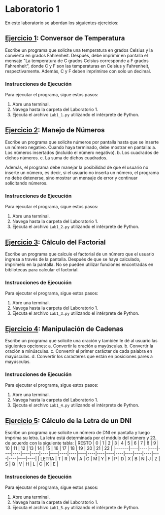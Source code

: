 # Laboratorio 1

En este laboratorio se abordan los siguientes ejercicios:

## [Ejercicio 1](Lab1_1.py): Conversor de Temperatura
Escribe un programa que solicite una temperatura en grados Celsius y la convierta en grados Fahrenheit. Después, debe imprimir en pantalla el mensaje "La temperatura de C grados Celsius corresponde a F grados Fahrenheit", donde C y F son las temperaturas en Celsius y Fahrenheit, respectivamente. Además, C y F deben imprimirse con solo un decimal.

### Instrucciones de Ejecución
Para ejecutar el programa, sigue estos pasos:
1. Abre una terminal.
2. Navega hasta la carpeta del Laboratorio 1.
3. Ejecuta el archivo `Lab1_1.py` utilizando el intérprete de Python.

##  [Ejercicio 2](Lab1_2.py): Manejo de Números
Escribe un programa que solicite números por pantalla hasta que se inserte un número negativo. Cuando haya terminado, debe mostrar en pantalla:
a. Los números insertados (incluido el número negativo).
b. Los cuadrados de dichos números.
c. La suma de dichos cuadrados.

Además, el programa debe manejar la posibilidad de que el usuario no inserte un número, es decir, si el usuario no inserta un número, el programa no debe detenerse, sino mostrar un mensaje de error y continuar solicitando números.

### Instrucciones de Ejecución
Para ejecutar el programa, sigue estos pasos:
1. Abre una terminal.
2. Navega hasta la carpeta del Laboratorio 1.
3. Ejecuta el archivo `Lab1_2.py`  utilizando el intérprete de Python.

##  [Ejercicio 3](Lab1_3.py): Cálculo del Factorial
Escribe un programa que calcule el factorial de un número que el usuario ingresa a través de la pantalla. Después de que se haya calculado, imprímelo en la pantalla. No se pueden utilizar funciones encontradas en bibliotecas para calcular el factorial.

### Instrucciones de Ejecución
Para ejecutar el programa, sigue estos pasos:
1. Abre una terminal.
2. Navega hasta la carpeta del Laboratorio 1.
3. Ejecuta el archivo `Lab1_3.py` utilizando el intérprete de Python.

##  [Ejercicio 4](Lab1_4.py): Manipulación de Cadenas
Escribe un programa que solicite una oración y también le dé al usuario las siguientes opciones:
a. Convertir la oración a mayúsculas.
b. Convertir la oración a minúsculas.
c. Convertir el primer carácter de cada palabra en mayúsculas.
d. Convertir los caracteres que están en posiciones pares a mayúsculas.

### Instrucciones de Ejecución
Para ejecutar el programa, sigue estos pasos:
1. Abre una terminal.
2. Navega hasta la carpeta del Laboratorio 1.
3. Ejecuta el archivo `Lab1_4.py` utilizando el intérprete de Python.

##  [Ejercicio 5](Lab1_5.py): Cálculo de la Letra de un DNI
Escribe un programa que solicite un número de DNI en pantalla y luego imprima su letra. La letra está determinada por el módulo del número y 23, de acuerdo con la siguiente tabla:
| RESTO | 0  | 1  | 2  | 3  | 4  | 5  | 6  | 7  | 8  | 9  | 10 | 11 | 12 | 13 | 14 | 15 | 16 | 17 | 18 | 19 | 20 | 21 | 22 |
|-------|----|----|----|----|----|----|----|----|----|----|----|----|----|----|----|----|----|----|----|----|----|----|----|
| LETRA | T  | R  | W  | A  | G  | M  | Y  | F  | P  | D  | X  | B  | N  | J  | Z  | S  | Q  | V  | H  | L  | C  | K  | E  |


### Instrucciones de Ejecución
Para ejecutar el programa, sigue estos pasos:
1. Abre una terminal.
2. Navega hasta la carpeta del Laboratorio 1.
3. Ejecuta el archivo `Lab1_5.py` utilizando el intérprete de Python.

